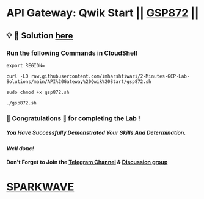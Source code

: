 # API Gateway: Qwik Start || [GSP872](https://www.cloudskillsboost.google/focuses/17996?parent=catalog) ||

## 💡 🔑 Solution [here](https://youtu.be/GA0FgNbanEo)

### Run the following Commands in CloudShell

```
export REGION=
```
```
curl -LO raw.githubusercontent.com/imharshtiwari/2-Minutes-GCP-Lab-Solutions/main/API%20Gateway%20Qwik%20Start/gsp872.sh

sudo chmod +x gsp872.sh

./gsp872.sh
```

### 🐼 Congratulations 🎉 for completing the Lab !

##### *You Have Successfully Demonstrated Your Skills And Determination.*

#### *Well done!*

#### Don't Forget to Join the [Telegram Channel](https://t.me/sparkwave.01) & [Discussion group](https://t.me/sparkwave.01chats)

# [SPARKWAVE](https://www.youtube.com/@sparkwave.01)
